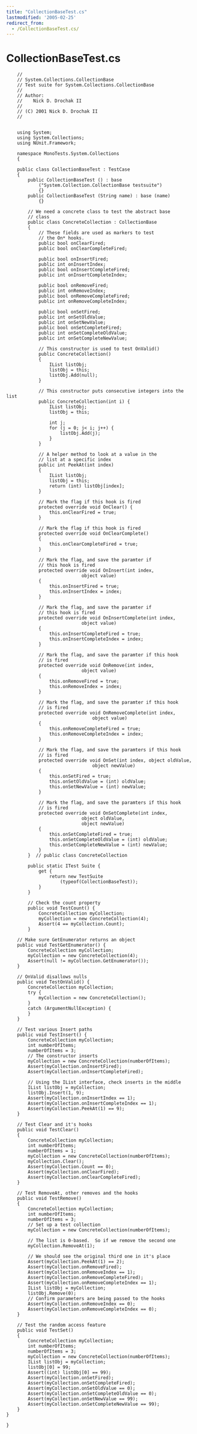 ```yaml
---
title: "CollectionBaseTest.cs"
lastmodified: '2005-02-25'
redirect_from:
  - /CollectionBaseTest.cs/
---
```


CollectionBaseTest.cs
=====================

        //
        // System.Collections.CollectionBase
        // Test suite for System.Collections.CollectionBase
        //
        // Author:
        //    Nick D. Drochak II
        //
        // (C) 2001 Nick D. Drochak II
        //


        using System;
        using System.Collections;
        using NUnit.Framework;

        namespace MonoTests.System.Collections
        {

        public class CollectionBaseTest : TestCase
        {
            public CollectionBaseTest () : base
                ("System.Collection.CollectionBase testsuite")
                {}
            public CollectionBaseTest (String name) : base (name)
                {}

            // We need a concrete class to test the abstract base
            // class
            public class ConcreteCollection : CollectionBase
            {
                // These fields are used as markers to test
                // the On* hooks.
                public bool onClearFired;
                public bool onClearCompleteFired;

                public bool onInsertFired;
                public int onInsertIndex;
                public bool onInsertCompleteFired;
                public int onInsertCompleteIndex;

                public bool onRemoveFired;
                public int onRemoveIndex;
                public bool onRemoveCompleteFired;
                public int onRemoveCompleteIndex;

                public bool onSetFired;
                public int onSetOldValue;
                public int onSetNewValue;
                public bool onSetCompleteFired;
                public int onSetCompleteOldValue;
                public int onSetCompleteNewValue;

                // This constructor is used to test OnValid()
                public ConcreteCollection()
                {
                    IList listObj;
                    listObj = this;
                    listObj.Add(null);
                }

                // This constructor puts consecutive integers into the list
                public ConcreteCollection(int i) {
                    IList listObj;
                    listObj = this;

                    int j;
                    for (j = 0; j< i; j++) {
                        listObj.Add(j);
                    }
                }

                // A helper method to look at a value in the
                // list at a specific index
                public int PeekAt(int index)
                {
                    IList listObj;
                    listObj = this;
                    return (int) listObj[index];
                }

                // Mark the flag if this hook is fired
                protected override void OnClear() {
                    this.onClearFired = true;
                }

                // Mark the flag if this hook is fired
                protected override void OnClearComplete()
                {
                    this.onClearCompleteFired = true;
                }

                // Mark the flag, and save the paramter if
                // this hook is fired
                protected override void OnInsert(int index,
                                object value)
                {
                    this.onInsertFired = true;
                    this.onInsertIndex = index;
                }

                // Mark the flag, and save the paramter if
                // this hook is fired
                protected override void OnInsertComplete(int index,
                                object value)
                {
                    this.onInsertCompleteFired = true;
                    this.onInsertCompleteIndex = index;
                }

                // Mark the flag, and save the paramter if this hook
                // is fired
                protected override void OnRemove(int index,
                                object value)
                {
                    this.onRemoveFired = true;
                    this.onRemoveIndex = index;
                }

                // Mark the flag, and save the paramter if this hook
                // is fired
                protected override void OnRemoveComplete(int index,
                                    object value)
                {
                    this.onRemoveCompleteFired = true;
                    this.onRemoveCompleteIndex = index;
                }

                // Mark the flag, and save the paramters if this hook
                // is fired
                protected override void OnSet(int index, object oldValue,
                                    object newValue)
                {
                    this.onSetFired = true;
                    this.onSetOldValue = (int) oldValue;
                    this.onSetNewValue = (int) newValue;
                }

                // Mark the flag, and save the paramters if this hook
                // is fired
                protected override void OnSetComplete(int index,
                                object oldValue,
                                object newValue)
                {
                    this.onSetCompleteFired = true;
                    this.onSetCompleteOldValue = (int) oldValue;
                    this.onSetCompleteNewValue = (int) newValue;
                }
            }  // public class ConcreteCollection

            public static ITest Suite {
                get {
                    return new TestSuite
                        (typeof(CollectionBaseTest));
                }
            }

            // Check the count property
            public void TestCount() {
                ConcreteCollection myCollection;
                myCollection = new ConcreteCollection(4);
                Assert(4 == myCollection.Count);
            }

        // Make sure GetEnumerator returns an object
        public void TestGetEnumerator() {
            ConcreteCollection myCollection;
            myCollection = new ConcreteCollection(4);
            Assert(null != myCollection.GetEnumerator());
        }

        // OnValid disallows nulls
        public void TestOnValid() {
            ConcreteCollection myCollection;
            try {
                myCollection = new ConcreteCollection();
            }
            catch (ArgumentNullException) {
            }
        }

        // Test various Insert paths
        public void TestInsert() {
            ConcreteCollection myCollection;
            int numberOfItems;
            numberOfItems = 3;
            // The constructor inserts
            myCollection = new ConcreteCollection(numberOfItems);
            Assert(myCollection.onInsertFired);
            Assert(myCollection.onInsertCompleteFired);

            // Using the IList interface, check inserts in the middle
            IList listObj = myCollection;
            listObj.Insert(1, 9);
            Assert(myCollection.onInsertIndex == 1);
            Assert(myCollection.onInsertCompleteIndex == 1);
            Assert(myCollection.PeekAt(1) == 9);
        }

        // Test Clear and it's hooks
        public void TestClear()
        {
            ConcreteCollection myCollection;
            int numberOfItems;
            numberOfItems = 1;
            myCollection = new ConcreteCollection(numberOfItems);
            myCollection.Clear();
            Assert(myCollection.Count == 0);
            Assert(myCollection.onClearFired);
            Assert(myCollection.onClearCompleteFired);
        }

        // Test RemoveAt, other removes and the hooks
        public void TestRemove()
        {
            ConcreteCollection myCollection;
            int numberOfItems;
            numberOfItems = 3;
            // Set up a test collection
            myCollection = new ConcreteCollection(numberOfItems);

            // The list is 0-based.  So if we remove the second one
            myCollection.RemoveAt(1);

            // We should see the original third one in it's place
            Assert(myCollection.PeekAt(1) == 2);
            Assert(myCollection.onRemoveFired);
            Assert(myCollection.onRemoveIndex == 1);
            Assert(myCollection.onRemoveCompleteFired);
            Assert(myCollection.onRemoveCompleteIndex == 1);
            IList listObj = myCollection;
            listObj.Remove(0);
            // Confirm parameters are being passed to the hooks
            Assert(myCollection.onRemoveIndex == 0);
            Assert(myCollection.onRemoveCompleteIndex == 0);
        }

        // Test the random access feature
        public void TestSet()
        {
            ConcreteCollection myCollection;
            int numberOfItems;
            numberOfItems = 3;
            myCollection = new ConcreteCollection(numberOfItems);
            IList listObj = myCollection;
            listObj[0] = 99;
            Assert((int) listObj[0] == 99);
            Assert(myCollection.onSetFired);
            Assert(myCollection.onSetCompleteFired);
            Assert(myCollection.onSetOldValue == 0);
            Assert(myCollection.onSetCompleteOldValue == 0);
            Assert(myCollection.onSetNewValue == 99);
            Assert(myCollection.onSetCompleteNewValue == 99);
        }
    }

    }

